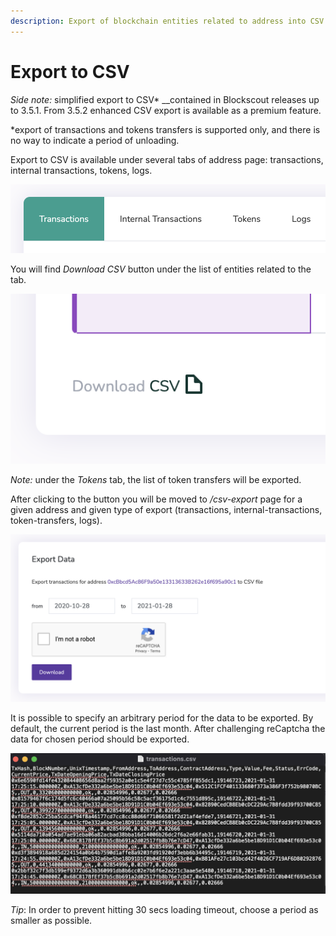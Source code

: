 ```yaml
---
description: Export of blockchain entities related to address into CSV file
---
```


# Export to CSV

_Side note:_ simplified export to CSV\*  __contained in Blockscout releases up to 3.5.1. From 3.5.2 enhanced CSV export is available as a premium feature.

\*export of transactions and tokens transfers is supported only, and there is no way to indicate a period of unloading.

Export to CSV is available under several tabs of address page: transactions, internal transactions, tokens, logs.

![](../../.gitbook/assets/screenshot-2021-02-01-at-09.54.38.png)

You will find _Download CSV_ button under the list of entities related to the tab.

![](../../.gitbook/assets/screenshot-2021-02-01-at-09.59.12.png)

_Note:_ under the _Tokens_ tab, the list of token transfers will be exported.

After clicking to the button you will be moved to _/csv-export_ page for a given address and given type of export \(transactions, internal-transactions, token-transfers, logs\).

![](../../.gitbook/assets/screenshot-2021-01-28-at-20.46.23%20%281%29.png)

It is possible to specify an arbitrary period for the data to be exported. By default, the current period is the last month. After challenging reCaptcha the  data for chosen period should be exported.

![](../../.gitbook/assets/screenshot-2021-02-01-at-10.11.08.png)

_Tip_: In order to prevent hitting 30 secs loading timeout, choose a period as smaller as possible.


